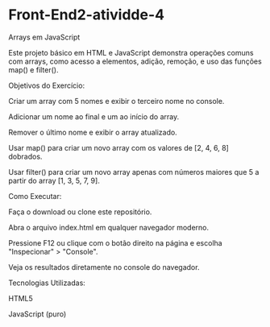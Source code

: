 # Front-End2-atividde-4
Arrays em JavaScript

Este projeto básico em HTML e JavaScript demonstra operações comuns com arrays, como acesso a elementos, adição, remoção, e uso das funções map() e filter().

 Objetivos do Exercício:

Criar um array com 5 nomes e exibir o terceiro nome no console.

Adicionar um nome ao final e um ao início do array.

Remover o último nome e exibir o array atualizado.

Usar map() para criar um novo array com os valores de [2, 4, 6, 8] dobrados.

Usar filter() para criar um novo array apenas com números maiores que 5 a partir do array [1, 3, 5, 7, 9].

 Como Executar:

Faça o download ou clone este repositório.

Abra o arquivo index.html em qualquer navegador moderno.

Pressione F12 ou clique com o botão direito na página e escolha "Inspecionar" > "Console".

Veja os resultados diretamente no console do navegador.

Tecnologias Utilizadas:

HTML5

JavaScript (puro)
